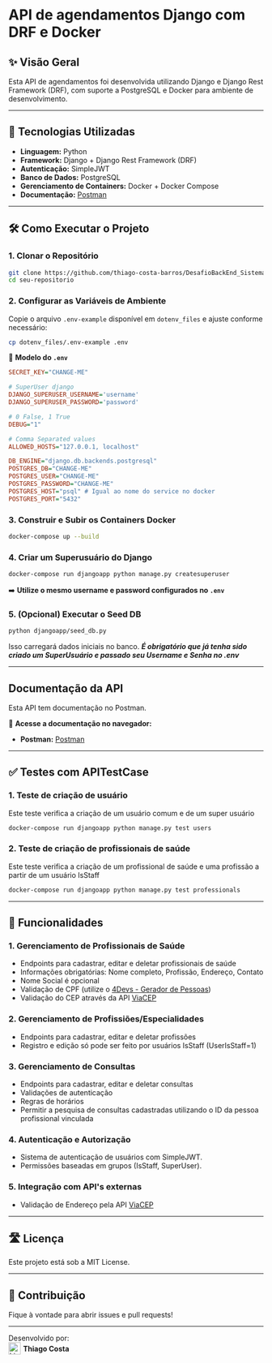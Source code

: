 # API de agendamentos Django com DRF e Docker

## ✨ Visão Geral
Esta API de agendamentos foi desenvolvida utilizando Django e Django Rest Framework (DRF), com suporte a PostgreSQL e Docker para ambiente de desenvolvimento.

---

## 📝 Tecnologias Utilizadas
- **Linguagem:** Python
- **Framework:** Django + Django Rest Framework (DRF)
- **Autenticação:** SimpleJWT
- **Banco de Dados:** PostgreSQL
- **Gerenciamento de Containers:** Docker + Docker Compose
- **Documentação:** [Postman](https://www.postman.com/payload-geoscientist-29045431/desafiobackend-sistemaagendamentodjango/documentation/bdfsm9f/api-documentation-appointment-system-with-django)

---

## 🛠️ Como Executar o Projeto
### 1. Clonar o Repositório
```sh
git clone https://github.com/thiago-costa-barros/DesafioBackEnd_SistemaAgendamentoDjango.git
cd seu-repositorio
```

### 2. Configurar as Variáveis de Ambiente
Copie o arquivo `.env-example` disponível em `dotenv_files` e ajuste conforme necessário:

```sh
cp dotenv_files/.env-example .env
```

🔹 **Modelo do `.env`**
```ini
SECRET_KEY="CHANGE-ME"

# SuperUser django
DJANGO_SUPERUSER_USERNAME='username'
DJANGO_SUPERUSER_PASSWORD='password'

# 0 False, 1 True
DEBUG="1"

# Comma Separated values
ALLOWED_HOSTS="127.0.0.1, localhost"

DB_ENGINE="django.db.backends.postgresql"
POSTGRES_DB="CHANGE-ME"
POSTGRES_USER="CHANGE-ME"
POSTGRES_PASSWORD="CHANGE-ME"
POSTGRES_HOST="psql" # Igual ao nome do service no docker
POSTGRES_PORT="5432"
```

### 3. Construir e Subir os Containers Docker
```sh
docker-compose up --build
```

### 4. Criar um Superusuário do Django
```sh
docker-compose run djangoapp python manage.py createsuperuser
```
➡️ **Utilize o mesmo username e password configurados no `.env`**

### 5. (Opcional) Executar o Seed DB
```sh
python djangoapp/seed_db.py
```
Isso carregará dados iniciais no banco.
***É obrigatório que já tenha sido criado um SuperUsuário e passado seu Username e Senha no .env***

---

## Documentação da API
Esta API tem documentação no Postman.

🔹 **Acesse a documentação no navegador:**
- **Postman:** [Postman](https://www.postman.com/payload-geoscientist-29045431/desafiobackend-sistemaagendamentodjango/documentation/bdfsm9f/api-documentation-appointment-system-with-django)

---
## ✅ Testes com APITestCase

### 1. Teste de criação de usuário
Este teste verifica a criação de um usuário comum e de um super usuário
```sh
docker-compose run djangoapp python manage.py test users
```
### 2. Teste de criação de profissionais de saúde 
Este teste verifica a criação de um profissional de saúde e uma profissão a partir de um usuário IsStaff 
```sh
docker-compose run djangoapp python manage.py test professionals
```
---

## 🔧 Funcionalidades
### 1. **Gerenciamento de Profissionais de Saúde**
- Endpoints para cadastrar, editar e deletar profissionais de saúde
- Informações obrigatórias: Nome completo, Profissão, Endereço, Contato
- Nome Social é opcional
- Validação de CPF (utilize o [4Devs - Gerador de Pessoas](https://www.4devs.com.br/gerador_de_pessoas))
- Validação do CEP através da API [ViaCEP](https://viacep.com.br/)

### 2. **Gerenciamento de Profissiões/Especialidades**
- Endpoints para cadastrar, editar e deletar profissões
- Registro e edição só pode ser feito por usuários IsStaff (UserIsStaff=1)

### 3. **Gerenciamento de Consultas**
- Endpoints para cadastrar, editar e deletar consultas
- Validações de autenticação
- Regras de horários
- Permitir a pesquisa de consultas cadastradas utilizando o ID da pessoa profissional vinculada

### 4. **Autenticação e Autorização**
- Sistema de autenticação de usuários com SimpleJWT.
- Permissões baseadas em grupos (IsStaff, SuperUser).

### 5. **Integração com API's externas**
- Validação de Endereço pela API [ViaCEP](https://viacep.com.br/)

---

## 🛣️ Licença
Este projeto está sob a MIT License.


---

## 🌟 Contribuição
Fique à vontade para abrir issues e pull requests!


---


Desenvolvido por:
<a href="https://www.linkedin.com/in/thiago-costa-barros/" style="display: flex; align-items: center; text-decoration: none;">
    <img src="https://cdn-icons-png.flaticon.com/512/174/174857.png" alt="LinkedIn" width="24" height="24" style="margin-right: 5px;">
    <strong>Thiago Costa</strong>
</a>





